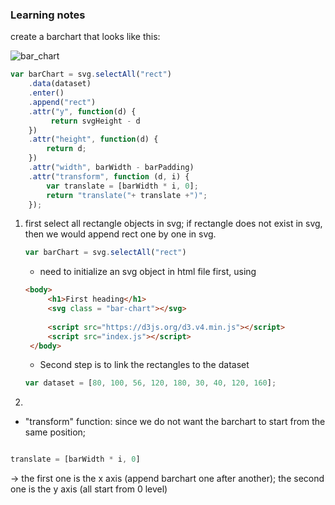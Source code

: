 ### Learning notes

create a barchart that looks like this:

![bar_chart](https://github.com/yuanlii/data_visualization_d3/blob/master/img/bar_chart.png)

```javascript
var barChart = svg.selectAll("rect")
    .data(dataset)
    .enter()
    .append("rect")
    .attr("y", function(d) {
         return svgHeight - d 
    })
    .attr("height", function(d) { 
        return d; 
    })
    .attr("width", barWidth - barPadding)
    .attr("transform", function (d, i) {
        var translate = [barWidth * i, 0]; 
        return "translate("+ translate +")";
    });
```

1. first select all rectangle objects in svg;
   if rectangle does not exist in svg, then we would append rect one by one in svg. 
    ```javascript
    var barChart = svg.selectAll("rect")
    ```
   * need to initialize an svg object in html file first, using 
   ```html
   <body>
        <h1>First heading</h1>
        <svg class = "bar-chart"></svg>
        
        <script src="https://d3js.org/d3.v4.min.js"></script>
        <script src="index.js"></script>
    </body>
   ```
   * Second step is to link the rectangles to the dataset
    ```javascript
    var dataset = [80, 100, 56, 120, 180, 30, 40, 120, 160];
    ```
2.




* "transform" function: 
since we do not want the barchart to start from the same position;
```javascript

translate = [barWidth * i, 0] 
```
-> the first one is the x axis (append barchart one after another); the second one is the y axis (all start from 0 level)
